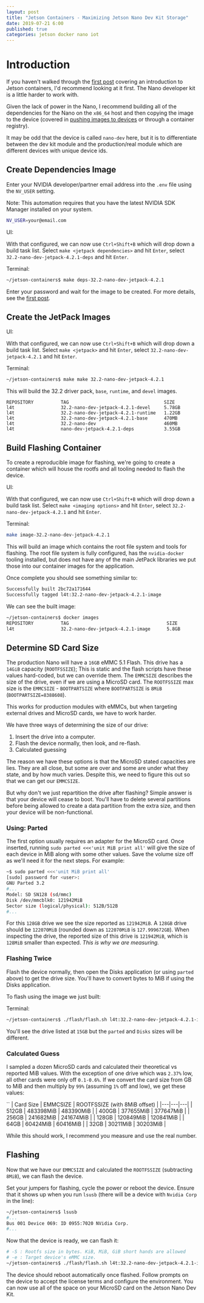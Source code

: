 ```yaml
---
layout: post
title: "Jetson Containers - Maximizing Jetson Nano Dev Kit Storage"
date: 2019-07-21 6:00
published: true
categories: jetson docker nano iot
---
```

# Introduction

If you haven't walked through the [first post][] covering an introduction to Jetson containers, I'd recommend looking at it first. The Nano developer kit is a little harder to work with.

Given the lack of power in the Nano, I recommend building all of the dependencies for the Nano on the `x86_64` host and then copying the image to the device (covered in [pushing images to devices](/2019/07/pushing-images-to-devices) or through a container registry).

It may be odd that the device is called `nano-dev` here, but it is to differentiate between the dev kit module and the production/real module which are different devices with unique device ids.

## Create Dependencies Image

 Enter your NVIDIA developer/partner email address into the `.env` file using the `NV_USER` setting.

 Note: This automation requires that you have the latest NVIDIA SDK Manager installed on your system.

```bash
NV_USER=your@email.com
```

UI:

With that configured, we can now use `Ctrl+Shift+B` which will drop down a build task list. Select `make <jetpack dependencies>` and hit `Enter`, select `32.2-nano-dev-jetpack-4.2.1-deps` and hit `Enter`.

Terminal:

```bash
~/jetson-containers$ make deps-32.2-nano-dev-jetpack-4.2.1
```

Enter your password and wait for the image to be created. For more details, see the [first post][].

## Create the JetPack Images

UI:

With that configured, we can now use `Ctrl+Shift+B` which will drop down a build task list. Select `make <jetpack>` and hit `Enter`, select `32.2-nano-dev-jetpack-4.2.1` and hit `Enter`.

Terminal:

```bash
~/jetson-containers$ make make 32.2-nano-dev-jetpack-4.2.1
```

This will build the 32.2 driver pack, `base`, `runtime`, and `devel` images.

```
REPOSITORY          TAG                                   SIZE
l4t                 32.2-nano-dev-jetpack-4.2.1-devel     5.78GB
l4t                 32.2-nano-dev-jetpack-4.2.1-runtime   1.22GB
l4t                 32.2-nano-dev-jetpack-4.2.1-base      470MB
l4t                 32.2-nano-dev                         460MB
l4t                 nano-dev-jetpack-4.2.1-deps           3.55GB
```

## Build Flashing Container

To create a reproducible image for flashing, we're going to create a container which will house the rootfs and all tooling needed to flash the device.

UI:

With that configured, we can now use `Ctrl+Shift+B` which will drop down a build task list. Select `make <imaging options>` and hit `Enter`, select `32.2-nano-dev-jetpack-4.2.1` and hit `Enter`.

Terminal:

``` bash
make image-32.2-nano-dev-jetpack-4.2.1 
```

This will build an image which contains the root file system and tools for flashing. The root file system is fully configured, has the `nvidia-docker` tooling installed, but does not have any of the main JetPack libraries we put those into our container images for the application.

Once complete you should see something similar to:

```bash
Successfully built 2bc72a171644
Successfully tagged l4t:32.2-nano-dev-jetpack-4.2.1-image
```

We can see the built image:

```bash
~/jetson-containers$ docker images
REPOSITORY          TAG                                    SIZE
l4t                 32.2-nano-dev-jetpack-4.2.1-image      5.8GB
```

## Determine SD Card Size

The production Nano will have a `16GB` eMMC 5.1 Flash. This drive has a `14GiB` capacity (`ROOTFSSIZE`); This is static and the flash scripts have these values hard-coded, but we can override them. The `EMMCSIZE` describes the size of the drive, even if we are using a MicroSD card. The `ROOTFSSIZE` max size is the `EMMCSIZE` - `BOOTPARTSIZE` where `BOOTPARTSIZE` is `8MiB` (`BOOTPARTSIZE=8388608`).

This works for production modules with eMMCs, but when targeting external drives and MicroSD cards, we have to work harder.

We have three ways of determining the size of our drive:

 1. Insert the drive into a computer.
 2. Flash the device normally, then look, and re-flash.
 3. Calculated guessing

The reason we have these options is that the MicroSD stated capacities are lies. They are all close, but some are over and some are under what they state, and by how much varies. Despite this, we need to figure this out so that we can get our `EMMCSIZE`.

But why don't we just repartition the drive after flashing? Simple answer is that your device will cease to boot. You'll have to delete several partitions before being allowed to create a data partition from the extra size, and then your device will be non-functional.

### Using: Parted

The first option usually requires an adapter for the MicroSD card. Once inserted, running `sudo parted <<<'unit MiB print all'` will give the size of each device in MiB along with some other values. Save the volume size off as we'll need it for the next steps. For example:

```bash
~$ sudo parted <<<'unit MiB print all'
[sudo] password for <user>: 
GNU Parted 3.2
#...
Model: SD SN128 (sd/mmc)
Disk /dev/mmcblk0: 121942MiB
Sector size (logical/physical): 512B/512B
#...
```

For this `128GB` drive we see the size reported as `121942MiB`. A `128GB` drive should be `122070MiB` (rounded down as `122070MiB` is `127.999672GB`). When inspecting the drive, the reported size of this drive is `121942MiB`, which is `128MiB` smaller than expected. *This is why we are measuring.*

### Flashing Twice

Flash the device normally, then open the Disks application (or using `parted` above) to get the drive size. You'll have to convert bytes to MiB if using the Disks application.

To flash using the image we just built:

Terminal:

```bash
~/jetson-containers$ ./flash/flash.sh l4t:32.2-nano-dev-jetpack-4.2.1-image
```

You'll see the drive listed at `15GB` but the `parted` and `Disks` sizes will be different.

### Calculated Guess

I sampled a dozen MicroSD cards and calculated their theoretical vs reported MiB values. With the exception of one drive which was `2.37%` low, all other cards were only off `0.1-0.6%`. If we convert the card size from GB to MiB and then multiply by `99%` (assuming `1%` off and low), we get these values:

`` 
| Card Size | EMMCSIZE | ROOTFSSIZE (with 8MiB offset) |
|---|---|---|
| 512GB | 483398MiB | 483390MiB |
| 400GB | 377655MiB | 377647MiB |
| 256GB |  241682MiB | 241674MiB |
| 128GB | 120849MiB | 120841MiB |
| 64GB | 60424MiB | 60416MiB |
| 32GB | 30211MiB | 30203MiB |

While this should work, I recommend you measure and use the real number.

## Flashing

Now that we have our `EMMCSIZE` and calculated the `ROOTFSSIZE` (subtracting `8MiB`), we can flash the device.

Set your jumpers for flashing, cycle the power or reboot the device. Ensure that it shows up when you run `lsusb` (there will be a device with `Nvidia Corp` in the line):

```bash
~/jetson-containers$ lsusb
#...
Bus 001 Device 069: ID 0955:7020 NVidia Corp. 
#...
```

Now that the device is ready, we can flash it:

```bash
# -S : Rootfs size in bytes. KiB, MiB, GiB short hands are allowed
# -e : Target device's eMMC size.
~/jetson-containers$ ./flash/flash.sh l4t:32.2-nano-dev-jetpack-4.2.1-image -S 121934MiB -e 121942MiB
```

The device should reboot automatically once flashed. Follow prompts on the device to accept the license terms and configure the environment. You can now use all of the space on your MicroSD card on the Jetson Nano Dev Kit.

[first post]: /2019/07/jetson-containers-introduction